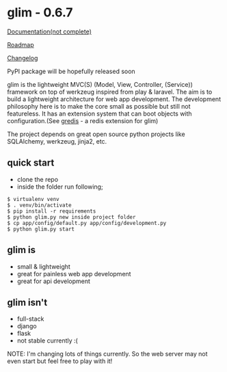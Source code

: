 glim - 0.6.7
=============
[Documentation(not complete)](http://aacanakin.github.io/glim)

[Roadmap](https://github.com/aacanakin/glim/blob/master/roadmap.md)

[Changelog](https://github.com/aacanakin/glim/blob/master/CHANGELOG.md)

PyPI package will be hopefully released soon

glim is the lightweight MVC(S) (Model, View, Controller, (Service)) framework on top of werkzeug inspired from play & laravel. The aim is to build a lightweight architecture for web app development. The development philosophy here is to make the core small as possible but still not featureless. It has an extension system that can boot objects with configuration.(See [gredis](https://github.com/aacanakin/gredis) - a redis extension for glim)

The project depends on great open source python projects like SQLAlchemy, werkzeug, jinja2, etc.

quick start
-----------
- clone the repo
- inside the folder run following;
```
$ virtualenv venv
$ . venv/bin/activate
$ pip install -r requirements
$ python glim.py new inside project folder
$ cp app/config/default.py app/config/development.py
$ python glim.py start
```

glim is
-------
- small & lightweight
- great for painless web app development
- great for api development

glim isn't
----------
- full-stack
- django
- flask
- not stable currently :(

NOTE: I'm changing lots of things currently. So the web server may not even start but feel free to play with it!
